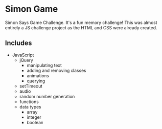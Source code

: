 # Simon Game
Simon Says Game Challenge. It's a fun memory challenge! This was almost entirely a JS challenge project as the HTML and CSS were already created.

## Includes
- JavaScript
  - jQuery
    - manipulating text
    - adding and removing classes
    - animations
    - querying 
  - setTimeout
  - audio
  - random number generation
  - functions
  - data types
    - array
    - integer
    - boolean
